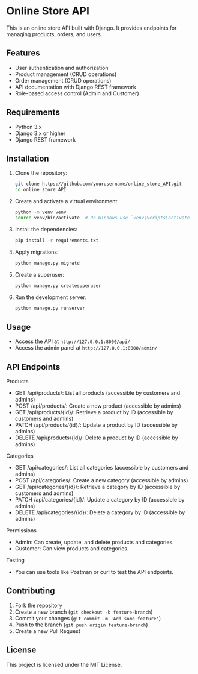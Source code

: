 # Online Store API

This is an online store API built with Django. It provides endpoints for managing products, orders, and users.

## Features

- User authentication and authorization
- Product management (CRUD operations)
- Order management (CRUD operations)
- API documentation with Django REST framework
- Role-based access control (Admin and Customer)

## Requirements

- Python 3.x
- Django 3.x or higher
- Django REST framework

## Installation

1. Clone the repository:

    ```bash
    git clone https://github.com/yourusername/online_store_API.git
    cd online_store_API
    ```

2. Create and activate a virtual environment:

    ```bash
    python -m venv venv
    source venv/bin/activate  # On Windows use `venv\Scripts\activate`
    ```

3. Install the dependencies:

    ```bash
    pip install -r requirements.txt
    ```

4. Apply migrations:

    ```bash
    python manage.py migrate
    ```

5. Create a superuser:

    ```bash
    python manage.py createsuperuser
    ```

6. Run the development server:

    ```bash
    python manage.py runserver
    ```

## Usage

- Access the API at `http://127.0.0.1:8000/api/`
- Access the admin panel at `http://127.0.0.1:8000/admin/`

## API Endpoints

Products

- GET /api/products/: List all products (accessible by customers and admins)
- POST /api/products/: Create a new product (accessible by admins)
- GET /api/products/{id}/: Retrieve a product by ID (accessible by customers and admins)
- PATCH /api/products/{id}/: Update a product by ID (accessible by admins)
- DELETE /api/products/{id}/: Delete a product by ID (accessible by admins)

Categories

- GET /api/categories/: List all categories (accessible by customers and admins)
- POST /api/categories/: Create a new category (accessible by admins)
- GET /api/categories/{id}/: Retrieve a category by ID (accessible by customers and admins)
- PATCH /api/categories/{id}/: Update a category by ID (accessible by admins)
- DELETE /api/categories/{id}/: Delete a category by ID (accessible by admins)

Permissions

- Admin: Can create, update, and delete products and categories.
- Customer: Can view products and categories.

Testing
- You can use tools like Postman or curl to test the API endpoints.

## Contributing

1. Fork the repository
2. Create a new branch (`git checkout -b feature-branch`)
3. Commit your changes (`git commit -m 'Add some feature'`)
4. Push to the branch (`git push origin feature-branch`)
5. Create a new Pull Request

## License

This project is licensed under the MIT License.
